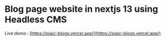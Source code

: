 # Blog page website in nextjs 13 using Headless CMS

Live demo : [https://piaic-blogs.vercel.app/](https://piaic-blogs.vercel.app/) <br>
